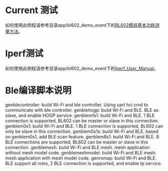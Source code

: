 # Current 测试 

如何使用此例程请参考目录app/bl602_demo_event下的[BL602模组基本功耗测量方法](BL602模组基本功耗测量方法.pdf)。

# Iperf测试

如何使用此例程请参考目录app/bl602_demo_event下的[Iperf_User_Manual](Iperf_User_Manual.pdf)。

# Ble编译脚本说明
genblecontroller: build Wi-Fi and ble controller. Using uart hci cmd to communicate with ble controller. 
genblehogp:       build Wi-Fi and BLE. BLE as slave, and enable HOGP service.
genblem1s1:       build Wi-Fi and BLE. 1 BLE connection is supported, BL602 can be master or slave in this connection.
genblem0s1:       build Wi-Fi and BLE. 1 BLE connection is supported, BL602 can only be slave in this connection.
genblem0s1s:      build Wi-Fi and BLE. based on genblem0s1, add BLE scan feature.
genblem8s1:       build Wi-Fi and BLE. 8 BLE connections are supported, BL602 can be master or slave in this connection.
genblemesh:       build Wi-Fi and BLE mesh. mesh application without mesh model code.
genblemeshmodel:  build Wi-Fi and BLE mesh. mesh application with mesh model code.
genromap:         build Wi-Fi and BLE. BLE support all roles, 2 BLE connection is supported, and enable tp service.

